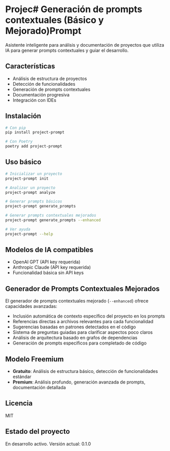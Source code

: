 # Projec# Generación de prompts contextuales (Básico y Mejorado)Prompt

Asistente inteligente para análisis y documentación de proyectos que utiliza IA para generar prompts contextuales y guiar el desarrollo.

## Características

- Análisis de estructura de proyectos
- Detección de funcionalidades
- Generación de prompts contextuales
- Documentación progresiva
- Integración con IDEs

## Instalación

```bash
# Con pip
pip install project-prompt

# Con Poetry
poetry add project-prompt
```

## Uso básico

```bash
# Inicializar un proyecto
project-prompt init

# Analizar un proyecto
project-prompt analyze

# Generar prompts básicos
project-prompt generate_prompts

# Generar prompts contextuales mejorados
project-prompt generate_prompts --enhanced

# Ver ayuda
project-prompt --help
```

## Modelos de IA compatibles

- OpenAI GPT (API key requerida)
- Anthropic Claude (API key requerida)
- Funcionalidad básica sin API keys

## Generador de Prompts Contextuales Mejorados

El generador de prompts contextuales mejorado (`--enhanced`) ofrece capacidades avanzadas:

- Inclusión automática de contexto específico del proyecto en los prompts
- Referencias directas a archivos relevantes para cada funcionalidad
- Sugerencias basadas en patrones detectados en el código
- Sistema de preguntas guiadas para clarificar aspectos poco claros
- Análisis de arquitectura basado en grafos de dependencias
- Generación de prompts específicos para completado de código

## Modelo Freemium

- **Gratuito**: Análisis de estructura básico, detección de funcionalidades estándar
- **Premium**: Análisis profundo, generación avanzada de prompts, documentación detallada

## Licencia

MIT

## Estado del proyecto

En desarrollo activo. Versión actual: 0.1.0
